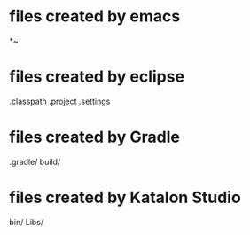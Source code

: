 # files created by emacs
*~

# files created by eclipse
.classpath
.project
.settings

# files created by Gradle
.gradle/
build/

# files created by Katalon Studio
bin/
Libs/
